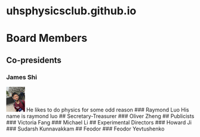 # uhsphysicsclub.github.io
# Board Members
## Co-presidents
### James Shi
<img src="https://github.com/uhsphysicsclub/uhsphysicsclub.github.io/blob/d22555ab3b63493ac13e4a71bc1b8c14f1c7e6cc/physicsclubphoto.jpg" width="50">
He likes to do physics for some odd reason
### Raymond Luo
His name is raymond luo
## Secretary-Treasurer
### Oliver Zheng
## Publicists
### Victoria Fang
### Michael Li
## Experimental Directors
### Howard Ji
### Sudarsh Kunnavakkam
## Feodor
### Feodor Yevtushenko
